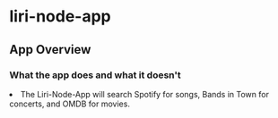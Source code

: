 # liri-node-app


<h2 class="centered">App Overview</h2>

<h3>What the app does and what it doesn't</h3>
<li>The Liri-Node-App will search Spotify for songs, Bands in Town for concerts, and OMDB for movies.</li>






